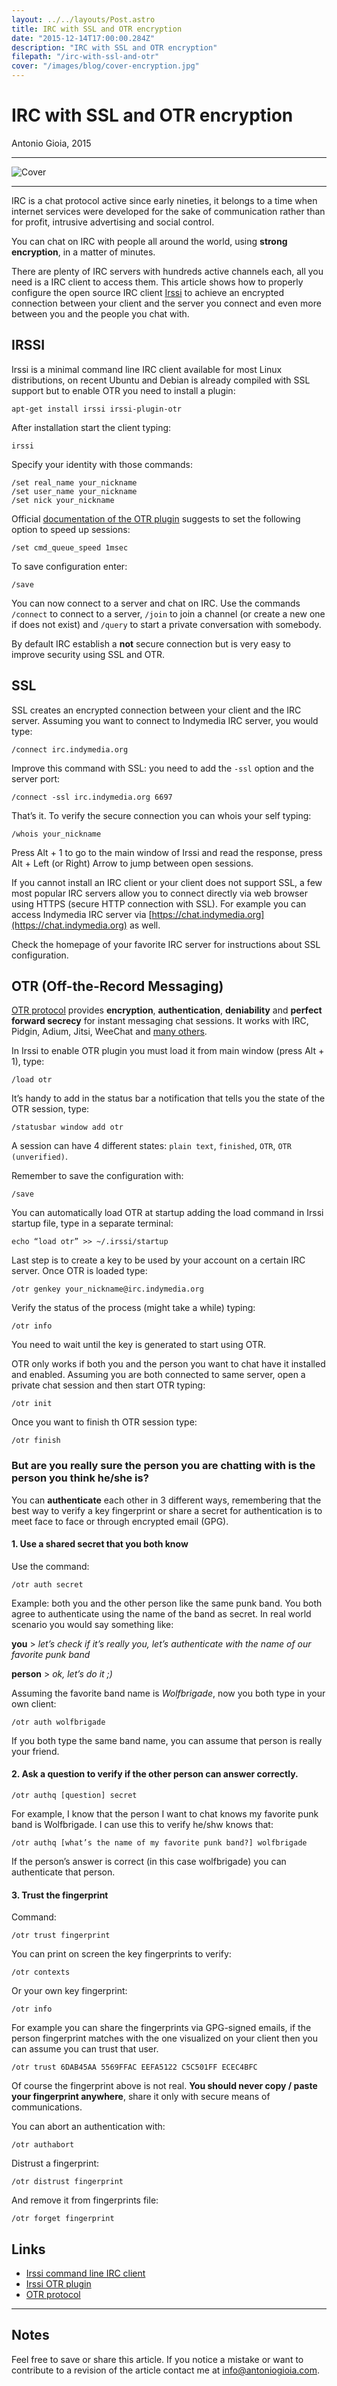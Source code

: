 ```yaml
---
layout: ../../layouts/Post.astro
title: IRC with SSL and OTR encryption
date: "2015-12-14T17:00:00.284Z"
description: "IRC with SSL and OTR encryption"
filepath: "/irc-with-ssl-and-otr"
cover: "/images/blog/cover-encryption.jpg"
---
```


# IRC with SSL and OTR encryption

Antonio Gioia, 2015

---

![Cover](https://antoniogioia.com/images/blog/cover-encryption.jpg)

---

IRC is a chat protocol active since early nineties, it belongs to a time when internet services were developed for the sake of communication rather than for profit, intrusive advertising and social control.

You can chat on IRC with people all around the world, using **strong encryption**, in a matter of minutes.

There are plenty of IRC servers with hundreds active channels each, all you need is a IRC client to access them. This article shows how to properly configure the open source IRC client [Irssi](https://irssi.org) to achieve an encrypted connection between your client and the server you connect and even more between you and the people you chat with.

## IRSSI

Irssi is a minimal command line IRC client available for most Linux distributions, on recent Ubuntu and Debian is already compiled with SSL support but to enable OTR you need to install a plugin:

    apt-get install irssi irssi-plugin-otr

After installation start the client typing:

    irssi

Specify your identity with those commands:

    /set real_name your_nickname
    /set user_name your_nickname
    /set nick your_nickname

Official [documentation of the OTR plugin](https://github.com/cryptodotis/irssi-otr) suggests to set the following option to speed up sessions:

    /set cmd_queue_speed 1msec

To save configuration enter:

    /save

You can now connect to a server and chat on IRC. Use the commands `/connect` to connect to a server, `/join` to join a channel (or create a new one if does not exist) and `/query` to start a private conversation with somebody.

By default IRC establish a **not** secure connection but is very easy to improve security using SSL and OTR.

## SSL

SSL creates an encrypted connection between your client and the IRC server. Assuming you want to connect to Indymedia IRC server, you would type:

    /connect irc.indymedia.org

Improve this command with SSL: you need to add the `-ssl` option and the server port:

    /connect -ssl irc.indymedia.org 6697

That’s it. To verify the secure connection you can whois your self typing:

    /whois your_nickname

Press Alt + 1 to go to the main window of Irssi and read the response, press Alt + Left (or Right) Arrow to jump between open sessions.

If you cannot install an IRC client or your client does not support SSL, a few most popular IRC servers allow you to connect directly via web browser using HTTPS (secure HTTP connection with SSL). For example you can access Indymedia IRC server via [https://chat.indymedia.org](https://chat.indymedia.org) as well.

Check the homepage of your favorite IRC server for instructions about SSL configuration.

## OTR (Off-the-Record Messaging)

[OTR protocol](https://otr.cypherpunks.ca) provides **encryption**, **authentication**, **deniability** and **perfect forward secrecy** for instant messaging chat sessions. It works with IRC, Pidgin, Adium, Jitsi, WeeChat and [many others](https://en.wikipedia.org/wiki/Off-the-Record_Messaging#Client_support).

In Irssi to enable OTR plugin you must load it from main window (press Alt + 1), type:

    /load otr

It’s handy to add in the status bar a notification that tells you the state of the OTR session, type:

    /statusbar window add otr

A session can have 4 different states: `plain text`, `finished`, `OTR`, `OTR (unverified)`.

Remember to save the configuration with:

    /save

You can automatically load OTR at startup adding the load command in Irssi startup file, type in a separate terminal:

    echo “load otr” >> ~/.irssi/startup

Last step is to create a key to be used by your account on a certain IRC server. Once OTR is loaded type:

    /otr genkey your_nickname@irc.indymedia.org

Verify the status of the process (might take a while) typing:

    /otr info

You need to wait until the key is generated to start using OTR.

OTR only works if both you and the person you want to chat have it installed and enabled. Assuming you are both connected to same server, open a private chat session and then start OTR typing:

    /otr init

Once you want to finish th OTR session type:

    /otr finish

### But are you really sure the person you are chatting with is the person you think he/she is?

You can **authenticate** each other in 3 different ways, remembering that the best way to verify a key fingerprint or share a secret for authentication is to meet face to face or through encrypted email (GPG).

#### 1. Use a shared secret that you both know

Use the command:

    /otr auth secret

Example: both you and the other person like the same punk band. You both agree to authenticate using the name of the band as secret. In real world scenario you would say something like:

**you** > _let’s check if it’s really you, let’s authenticate with the name of our favorite punk band_

**person** > _ok, let’s do it ;)_

Assuming the favorite band name is _Wolfbrigade_, now you both type in your own client:

    /otr auth wolfbrigade

If you both type the same band name, you can assume that person is really your friend.

#### 2. Ask a question to verify if the other person can answer correctly.

    /otr authq [question] secret

For example, I know that the person I want to chat knows my favorite punk band is Wolfbrigade. I can use this to verify he/shw knows that:

    /otr authq [what’s the name of my favorite punk band?] wolfbrigade

If the person’s answer is correct (in this case wolfbrigade) you can authenticate that person.

#### 3. Trust the fingerprint

Command:

    /otr trust fingerprint

You can print on screen the key fingerprints to verify:

    /otr contexts

Or your own key fingerprint:

    /otr info

For example you can share the fingerprints via GPG-signed emails, if the person fingerprint matches with the one visualized on your client then you can assume you can trust that user.

    /otr trust 6DAB45AA 5569FFAC EEFA5122 C5C501FF ECEC4BFC

Of course the fingerprint above is not real. **You should never copy / paste your fingerprint anywhere**, share it only with secure means of communications.

You can abort an authentication with:

    /otr authabort

Distrust a fingerprint:

    /otr distrust fingerprint

And remove it from fingerprints file:

    /otr forget fingerprint

## Links

- [Irssi command line IRC client](https://irssi.org)
- [Irssi OTR plugin](https://github.com/cryptodotis/irssi-otr)
- [OTR protocol](https://otr.cypherpunks.ca)

---

## Notes

Feel free to save or share this article. If you notice a mistake or want to contribute to a revision of the article contact me at [info@antoniogioia.com](info@antoniogioia.com).
